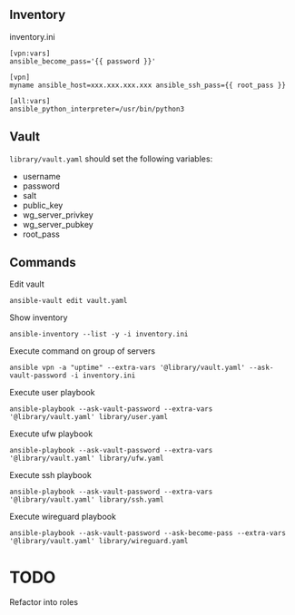 ## Inventory 

inventory.ini 

```
[vpn:vars]
ansible_become_pass='{{ password }}'

[vpn]
myname ansible_host=xxx.xxx.xxx.xxx ansible_ssh_pass={{ root_pass }}

[all:vars]
ansible_python_interpreter=/usr/bin/python3
```

## Vault
`library/vault.yaml` should set the following variables:

- username
- password
- salt
- public_key
- wg_server_privkey
- wg_server_pubkey
- root_pass

## Commands

Edit vault 

```
ansible-vault edit vault.yaml
```

Show inventory

```
ansible-inventory --list -y -i inventory.ini
```

Execute command on group of servers

```
ansible vpn -a "uptime" --extra-vars '@library/vault.yaml' --ask-vault-password -i inventory.ini
```

Execute user playbook

```
ansible-playbook --ask-vault-password --extra-vars '@library/vault.yaml' library/user.yaml
```

Execute ufw playbook

```
ansible-playbook --ask-vault-password --extra-vars '@library/vault.yaml' library/ufw.yaml
```

Execute ssh playbook

```
ansible-playbook --ask-vault-password --extra-vars '@library/vault.yaml' library/ssh.yaml
```

Execute wireguard playbook

```
ansible-playbook --ask-vault-password --ask-become-pass --extra-vars '@library/vault.yaml' library/wireguard.yaml
```

# TODO

Refactor into roles
